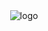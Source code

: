 <div align="center">
  <img alt="logo" src="https://github.com/shinwonse/numugas/assets/62709718/c3b1b2db-b01a-4308-b749-17f78396bce8" />
</div>